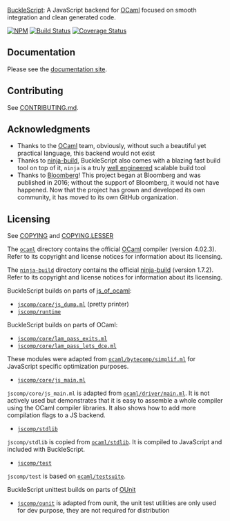 [BuckleScript](https://bucklescript.github.io): A JavaScript backend for [OCaml](https://ocaml.org/) focused on smooth integration and clean generated code.

[![NPM](https://nodei.co/npm/bs-platform.png?compact=true)](https://nodei.co/npm/bs-platform/) [![Build Status](https://travis-ci.org/BuckleScript/bucklescript.svg?branch=master)](https://travis-ci.org/BuckleScript/bucklescript) [![Coverage Status](https://coveralls.io/repos/github/BuckleScript/bucklescript/badge.svg?branch=master)](https://coveralls.io/github/BuckleScript/bucklescript?branch=master)

## Documentation

Please see the [documentation site](https://bucklescript.github.io).

## Contributing

See [CONTRIBUTING.md](CONTRIBUTING.md).

## Acknowledgments

* Thanks to the [OCaml](https://ocaml.org) team, obviously, without such a beautiful yet practical language, this backend would not exist
* Thanks to [ninja-build](https://ninja-build.org), BuckleScript also comes with a blazing fast build tool on top of it, `ninja` is a truly [well engineered](http://aosabook.org/en/posa/ninja.html) scalable build tool
* Thanks to [Bloomberg](https://www.techatbloomberg.com)! This project began at Bloomberg and was published in 2016; without the support of Bloomberg, it would not have happened. Now that the project has grown and developed its own community, it has moved to its own GitHub organization.

## Licensing

See [COPYING](./COPYING) and [COPYING.LESSER](./COPYING.LESSER)

The [`ocaml`](vendor/ocaml) directory contains the official [OCaml](https://ocaml.org) compiler (version 4.02.3).
Refer to its copyright and license notices for information about its licensing.

The [`ninja-build`](ninja-build) directory contains the official [ninja-build](https://github.com/ninja-build/ninja) (version 1.7.2).
Refer to its copyright and license notices for information about its licensing.

BuckleScript builds on parts of [js_of_ocaml](https://github.com/ocsigen/js_of_ocaml):

* [`jscomp/core/js_dump.ml`](jscomp/core/js_dump.ml) (pretty printer)
* [`jscomp/runtime`](jscomp/runtime)

BuckleScript builds on parts of OCaml:

* [`jscomp/core/lam_pass_exits.ml`](jscomp/core/lam_pass_exits.ml)
* [`jscomp/core/lam_pass_lets_dce.ml`](jscomp/core/lam_pass_lets_dce.ml)

These modules were adapted from [`ocaml/bytecomp/simplif.ml`](vendor/ocaml/bytecomp/simplif.ml) for
JavaScript specific optimization purposes.

* [`jscomp/core/js_main.ml`](jscomp/core/js_main.ml)

`jscomp/core/js_main.ml` is adapted from [`ocaml/driver/main.ml`](vendor/ocaml/driver/main.ml). It is not
actively used but demonstrates that it is easy to assemble a whole compiler using the OCaml compiler
libraries. It also shows how to add more compilation flags to a JS backend.

* [`jscomp/stdlib`](jscomp/stdlib)

`jscomp/stdlib` is copied from [`ocaml/stdlib`](vendor/ocaml/stdlib). It is compiled to JavaScript and
included with BuckleScript.

* [`jscomp/test`](jscomp/test)

`jscomp/test` is based on [`ocaml/testsuite`](vendor/ocaml/testsuite).

BuckleScript unittest builds on parts of [OUnit](http://ounit.forge.ocamlcore.org/)

* [`jscomp/ounit`](jscomp/ounit) is adapted from ounit, the unit test
  utilities are only used for dev purpose, they are not required for distribution
